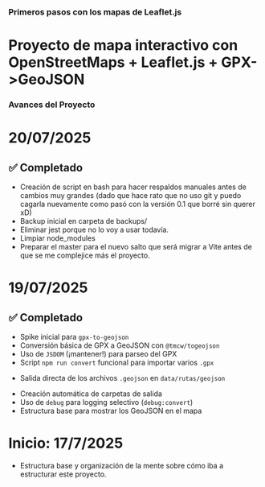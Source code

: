 ### Primeros pasos con los mapas de Leaflet.js ###
# Proyecto de mapa interactivo con OpenStreetMaps + Leaflet.js + GPX->GeoJSON #

### Avances del Proyecto ###

# 20/07/2025

## ✅ Completado

- Creación de script en bash para hacer respaldos manuales antes de cambios muy grandes (dado que hace rato que no uso git y puedo cagarla nuevamente como pasó con la versión 0.1 que borré sin querer xD)
- Backup inicial en carpeta de backups/
- Eliminar jest porque no lo voy a usar todavía.
- Limpiar node_modules
- Preparar el master para el nuevo salto que será migrar a Vite antes de que se me complejice más el proyecto.


# 19/07/2025

## ✅ Completado
- Spike inicial para `gpx-to-geojson`
- Conversión básica de GPX a GeoJSON con `@tmcw/togeojson`
- Uso de `JSDOM` (¡mantener!) para parseo del GPX
- Script `npm run convert` funcional para importar varios `.gpx`
+ Salida directa de los archivos `.geojson` en `data/rutas/geojson`
- Creación automática de carpetas de salida
- Uso de `debug` para logging selectivo (`debug:convert`)
- Estructura base para mostrar los GeoJSON en el mapa


# Inicio: 17/7/2025

- Estructura base y organización de la mente sobre cómo iba a estructurar este proyecto.